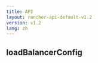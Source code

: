 ```yaml
---
title: API
layout: rancher-api-default-v1.2
version: v1.2
lang: zh
---
```


## loadBalancerConfig





